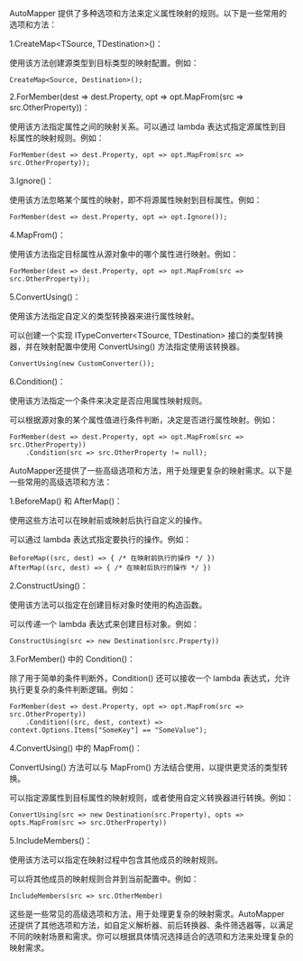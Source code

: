 AutoMapper 提供了多种选项和方法来定义属性映射的规则。以下是一些常用的选项和方法：

1.CreateMap<TSource, TDestination>()：

使用该方法创建源类型到目标类型的映射配置。例如：

```
CreateMap<Source, Destination>();
```

2.ForMember(dest => dest.Property, opt => opt.MapFrom(src => src.OtherProperty))：

使用该方法指定属性之间的映射关系。可以通过 lambda 表达式指定源属性到目标属性的映射规则。例如：

```
ForMember(dest => dest.Property, opt => opt.MapFrom(src => src.OtherProperty));
```

3.Ignore()：

使用该方法忽略某个属性的映射，即不将源属性映射到目标属性。例如：

```
ForMember(dest => dest.Property, opt => opt.Ignore());
```

4.MapFrom()：

使用该方法指定目标属性从源对象中的哪个属性进行映射。例如：

 ```
ForMember(dest => dest.Property, opt => opt.MapFrom(src => src.OtherProperty));
```

5.ConvertUsing()：

使用该方法指定自定义的类型转换器来进行属性映射。

可以创建一个实现 ITypeConverter<TSource, TDestination> 接口的类型转换器，并在映射配置中使用 ConvertUsing() 方法指定使用该转换器。

```
ConvertUsing(new CustomConverter());
```

6.Condition()：

使用该方法指定一个条件来决定是否应用属性映射规则。

可以根据源对象的某个属性值进行条件判断，决定是否进行属性映射。例如：

```
ForMember(dest => dest.Property, opt => opt.MapFrom(src => src.OtherProperty))
    .Condition(src => src.OtherProperty != null);
```

AutoMapper还提供了一些高级选项和方法，用于处理更复杂的映射需求。以下是一些常用的高级选项和方法：

1.BeforeMap() 和 AfterMap()：

使用这些方法可以在映射前或映射后执行自定义的操作。

可以通过 lambda 表达式指定要执行的操作。例如：

```
BeforeMap((src, dest) => { /* 在映射前执行的操作 */ })
AfterMap((src, dest) => { /* 在映射后执行的操作 */ })
```

2.ConstructUsing()：

使用该方法可以指定在创建目标对象时使用的构造函数。

可以传递一个 lambda 表达式来创建目标对象。例如：

```
ConstructUsing(src => new Destination(src.Property))
```

3.ForMember() 中的 Condition()：

除了用于简单的条件判断外，Condition() 还可以接收一个 lambda 表达式，允许执行更复杂的条件判断逻辑。例如：

```
ForMember(dest => dest.Property, opt => opt.MapFrom(src => src.OtherProperty))
    .Condition((src, dest, context) => context.Options.Items["SomeKey"] == "SomeValue");
```

4.ConvertUsing() 中的 MapFrom()：

ConvertUsing() 方法可以与 MapFrom() 方法结合使用，以提供更灵活的类型转换。

可以指定源属性到目标属性的映射规则，或者使用自定义转换器进行转换。例如：

```
ConvertUsing(src => new Destination(src.Property), opts => opts.MapFrom(src => src.OtherProperty))
```

5.IncludeMembers()：

使用该方法可以指定在映射过程中包含其他成员的映射规则。

可以将其他成员的映射规则合并到当前配置中。例如：

```
IncludeMembers(src => src.OtherMember)
```

这些是一些常见的高级选项和方法，用于处理更复杂的映射需求。AutoMapper 还提供了其他选项和方法，如自定义解析器、前后转换器、条件筛选器等，以满足不同的映射场景和需求。你可以根据具体情况选择适合的选项和方法来处理复杂的映射需求。